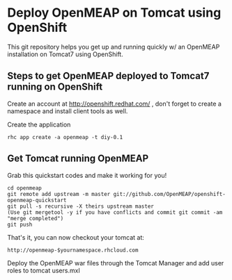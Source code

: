 Deploy OpenMEAP on Tomcat using OpenShift
============================

This git repository helps you get up and running quickly w/ an OpenMEAP installation on Tomcat7 using OpenShift.

Steps to get OpenMEAP deployed to Tomcat7 running on OpenShift
----------------------------

Create an account at http://openshift.redhat.com/ , don't forget to create a namespace and install client tools as well.

Create the application

    rhc app create -a openmeap -t diy-0.1

Get Tomcat running OpenMEAP
----------------------------
Grab this quickstart codes and make it working for you!

    cd openmeap
    git remote add upstream -m master git://github.com/OpenMEAP/openshift-openmeap-quickstart
    git pull -s recursive -X theirs upstream master
    (Use git mergetool -y if you have conflicts and commit git commit -am "merge completed")
    git push

That's it, you can now checkout your tomcat at:

    http://openmeap-$yournamespace.rhcloud.com


Deploy the OpenMEAP war files through the Tomcat Manager and add user roles to tomcat users.mxl
